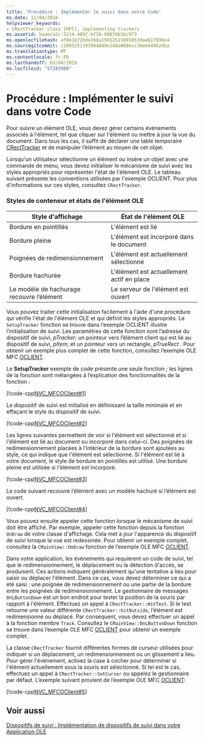 ```yaml
---
title: 'Procédure : Implémenter le suivi dans votre Code'
ms.date: 11/04/2016
helpviewer_keywords:
- CRectTracker class [MFC], implementing trackers
ms.assetid: baaeca2c-5114-485f-bf58-8807db1bc973
ms.openlocfilehash: af8e1b72bde268a15012515065853daa617936e4
ms.sourcegitcommit: c3093251193944840e3d0a068ecc30e6449624ba
ms.translationtype: MT
ms.contentlocale: fr-FR
ms.lasthandoff: 03/04/2019
ms.locfileid: "57283980"
---
```

# <a name="how-to-implement-tracking-in-your-code"></a>Procédure : Implémenter le suivi dans votre Code

Pour suivre un élément OLE, vous devez gérer certains événements associés à l'élément, tel que cliquer sur l'élément ou mettre à jour la vue du document. Dans tous les cas, il suffit de déclarer une table temporaire [CRectTracker](../mfc/reference/crecttracker-class.md) et de manipuler l’élément au moyen de cet objet.

Lorsqu'un utilisateur sélectionne un élément ou insère un objet avec une commande de menu, vous devez initialiser le mécanisme de suivi avec les styles appropriés pour représenter l'état de l'élément OLE. Le tableau suivant présente les conventions utilisées par l'exemple OCLIENT. Pour plus d'informations sur ces styles, consultez `CRectTracker`.

### <a name="container-styles-and-states-of-the-ole-item"></a>Styles de conteneur et états de l'élément OLE

|Style d'affichage|État de l'élément OLE|
|---------------------|-----------------------|
|Bordure en pointillés|L'élément est lié|
|Bordure pleine|L'élément est incorporé dans le document|
|Poignées de redimensionnement|L'élément est actuellement sélectionné|
|Bordure hachurée|L'élément est actuellement actif en place|
|Le modèle de hachurage recouvre l’élément|Le serveur de l'élément est ouvert|

Vous pouvez traiter cette initialisation facilement à l'aide d'une procédure qui vérifie l'état de l'élément OLE et qui définit les styles appropriés. Le `SetupTracker` fonction se trouve dans l’exemple OCLIENT illustre l’initialisation de suivi. Les paramètres de cette fonction sont l’adresse du dispositif de suivi, *pTracker*; un pointeur vers l’élément client qui est lié au dispositif de suivi, *pItem*; et un pointeur vers un rectangle, *pTrueRect* . Pour obtenir un exemple plus complet de cette fonction, consultez l’exemple OLE MFC [OCLIENT](../visual-cpp-samples.md).

Le **SetupTracker** exemple de code présente une seule fonction ; les lignes de la fonction sont mélangées à l’explication des fonctionnalités de la fonction :

[!code-cpp[NVC_MFCOClient#1](../mfc/codesnippet/cpp/how-to-implement-tracking-in-your-code_1.cpp)]

Le dispositif de suivi est initialisé en définissant la taille minimale et en effaçant le style du dispositif de suivi.

[!code-cpp[NVC_MFCOClient#2](../mfc/codesnippet/cpp/how-to-implement-tracking-in-your-code_2.cpp)]

Les lignes suivantes permettent de voir si l'élément est sélectionné et si l'élément est lié au document ou incorporé dans celui-ci. Des poignées de redimensionnement placées à l'intérieur de la bordure sont ajoutées au style, ce qui indique que l'élément est sélectionné. Si l'élément est lié à votre document, le style de bordure en pointillés est utilisé. Une bordure pleine est utilisée si l'élément est incorporé.

[!code-cpp[NVC_MFCOClient#3](../mfc/codesnippet/cpp/how-to-implement-tracking-in-your-code_3.cpp)]

Le code suivant recouvre l’élément avec un modèle hachuré si l’élément est ouvert.

[!code-cpp[NVC_MFCOClient#4](../mfc/codesnippet/cpp/how-to-implement-tracking-in-your-code_4.cpp)]

Vous pouvez ensuite appeler cette fonction lorsque le mécanisme de suivi doit être affiché. Par exemple, appeler cette fonction depuis la fonction `OnDraw` de votre classe d'affichage. Cela met à jour l'apparence du dispositif de suivi lorsque la vue est redessinée. Pour obtenir un exemple complet, consultez la `CMainView::OnDraw` fonction de l’exemple OLE MFC [OCLIENT](../visual-cpp-samples.md).

Dans votre application, les événements qui requièrent un code de suivi, tel que le redimensionnement, le déplacement ou la détection d'accès, se produisent. Ces actions indiquent généralement qu'une tentative a lieu pour saisir ou déplacer l'élément. Dans ce cas, vous devez déterminer ce qui a été saisi : une poignée de redimensionnement ou une partie de la bordure entre les poignées de redimensionnement. Le gestionnaire de messages `OnLButtonDown` est un bon endroit pour tester la position de la souris par rapport à l'élément. Effectuez un appel à `CRectTracker::HitTest`. Si le test retourne une valeur différente `CRectTracker::hitOutside`, l’élément est redimensionné ou déplacé. Par conséquent, vous devez effectuer un appel à la fonction membre `Track`. Consultez le `CMainView::OnLButtonDown` fonction se trouve dans l’exemple OLE MFC [OCLIENT](../visual-cpp-samples.md) pour obtenir un exemple complet.

La classe `CRectTracker` fournit différentes formes de curseur utilisées pour indiquer si un déplacement, un redimensionnement ou un glissement a lieu. Pour gérer l'événement, activez la case à cocher pour déterminer si l'élément actuellement sous la souris est sélectionné. Si tel est le cas, effectuez un appel à `CRectTracker::SetCursor` ou appelez le gestionnaire par défaut. L’exemple suivant provient de l’exemple OLE MFC [OCLIENT](../visual-cpp-samples.md):

[!code-cpp[NVC_MFCOClient#5](../mfc/codesnippet/cpp/how-to-implement-tracking-in-your-code_5.cpp)]

## <a name="see-also"></a>Voir aussi

[Dispositifs de suivi : Implémentation de dispositifs de suivi dans votre Application OLE](../mfc/trackers-implementing-trackers-in-your-ole-application.md)
